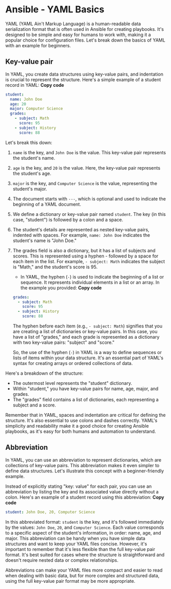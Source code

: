 # Ansible - YAML Basics
YAML (YAML Ain't Markup Language) is a human-readable data serialization format that is often used in Ansible for creating playbooks. It's designed to be simple and easy for humans to work with, making it a popular choice for configuration files. Let's break down the basics of YAML with an example for beginners.

## Key-value pair
In YAML, you create data structures using key-value pairs, and indentation is crucial to represent the structure. Here's a simple example of a student record in YAML:
**Copy code**
```yaml
student:
  name: John Doe
  age: 20
  major: Computer Science
  grades:
    - subject: Math
      score: 95
    - subject: History
      score: 88
```
Let's break this down:
1. `name` is the key, and `John Doe` is the value. This key-value pair represents the student's name.
2. `age` is the key, and `20` is the value. Here, the key-value pair represents the student's age.
3. `major` is the key, and `Computer Science` is the value, representing the student's major.
4. The document starts with `---`, which is optional and used to indicate the beginning of a YAML document.
5. We define a dictionary or key-value pair named `student`. The key (in this case, "student") is followed by a colon and a space.
6. The student's details are represented as nested key-value pairs, indented with spaces. For example, `name: John Doe` indicates the student's name is "John Doe."
7. The grades field is also a dictionary, but it has a list of subjects and scores. This is represented using a hyphen - followed by a space for each item in the list. For example, `- subject: Math` indicates the subject is "Math," and the student's score is 95.
   - In YAML, the hyphen (`-`) is used to indicate the beginning of a list or sequence. It represents individual elements in a list or an array. In the example you provided:
     **Copy code**
    ```yaml
    grades:
      - subject: Math
        score: 95
      - subject: History
        score: 88
    ```
    The hyphen before each item (e.g., `- subject: Math`) signifies that you are creating a list of dictionaries or key-value pairs. In this case, you have a list of "grades," and each grade is represented as a dictionary with two key-value pairs: "subject" and "score."

    So, the use of the hyphen (`-`) in YAML is a way to define sequences or lists of items within your data structure. It's an essential part of YAML's syntax for creating arrays or ordered collections of data.

Here's a breakdown of the structure:
- The outermost level represents the "student" dictionary.
- Within "student," you have key-value pairs for name, age, major, and grades.
- The "grades" field contains a list of dictionaries, each representing a subject and a score.

Remember that in YAML, spaces and indentation are critical for defining the structure. It's also essential to use colons and dashes correctly. YAML's simplicity and readability make it a good choice for creating Ansible playbooks, as it's easy for both humans and automation to understand.

## Abbreviation
In YAML, you can use an abbreviation to represent dictionaries, which are collections of key-value pairs. This abbreviation makes it even simpler to define data structures. Let's illustrate this concept with a beginner-friendly example.

Instead of explicitly stating "key: value" for each pair, you can use an abbreviation by listing the key and its associated value directly without a colon. Here's an example of a student record using this abbreviation:
**Copy code**
```yaml
student: John Doe, 20, Computer Science
```
In this abbreviated format:
`student` is the key, and it's followed immediately by the values: `John Doe`, `20`, and `Computer Science`. Each value corresponds to a specific aspect of the student's information, in order: name, age, and major.
This abbreviation can be handy when you have simple data structures and want to keep your YAML files concise. However, it's important to remember that it's less flexible than the full key-value pair format. It's best suited for cases where the structure is straightforward and doesn't require nested data or complex relationships.

Abbreviations can make your YAML files more compact and easier to read when dealing with basic data, but for more complex and structured data, using the full key-value pair format may be more appropriate.
